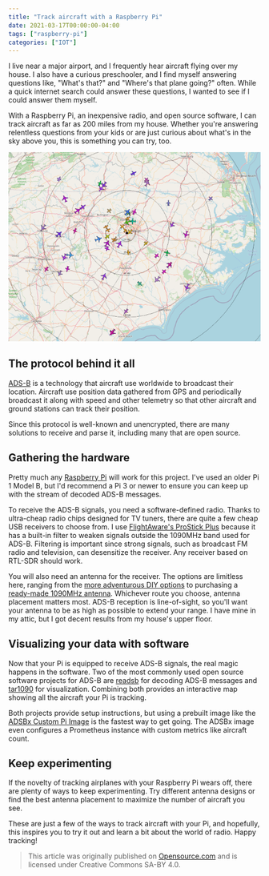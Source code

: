 ```yaml
---
title: "Track aircraft with a Raspberry Pi"
date: 2021-03-17T00:00:00-04:00
tags: ["raspberry-pi"]
categories: ["IOT"]
---
```

I live near a major airport, and I frequently hear aircraft flying over my house. I also have a curious preschooler, and I find myself answering questions like, "What's that?" and "Where's that plane going?" often. While a quick internet search could answer these questions, I wanted to see if I could answer them myself.

With a Raspberry Pi, an inexpensive radio, and open source software, I can track aircraft as far as 200 miles from my house. Whether you're answering relentless questions from your kids or are just curious about what's in the sky above you, this is something you can try, too.
<!--more-->

<img src="map.png">

## The protocol behind it all
[ADS-B](https://en.wikipedia.org/wiki/Automatic_Dependent_Surveillance%E2%80%93Broadcast) is a technology that aircraft use worldwide to broadcast their location. Aircraft use position data gathered from GPS and periodically broadcast it along with speed and other telemetry so that other aircraft and ground stations can track their position.

Since this protocol is well-known and unencrypted, there are many solutions to receive and parse it, including many that are open source.

## Gathering the hardware
Pretty much any [Raspberry Pi](https://www.raspberrypi.org/) will work for this project. I've used an older Pi 1 Model B, but I'd recommend a Pi 3 or newer to ensure you can keep up with the stream of decoded ADS-B messages.

To receive the ADS-B signals, you need a software-defined radio. Thanks to ultra-cheap radio chips designed for TV tuners, there are quite a few cheap USB receivers to choose from. I use [FlightAware's ProStick Plus](https://www.amazon.com/FlightAware-FA-PROSTICKPLUS-1-Receiver-Built-Filter/dp/B01M7REJJW) because it has a built-in filter to weaken signals outside the 1090MHz band used for ADS-B. Filtering is important since strong signals, such as broadcast FM radio and television, can desensitize the receiver. Any receiver based on RTL-SDR should work.

You will also need an antenna for the receiver. The options are limitless here, ranging from the [more adventurous DIY options](http://www.radioforeveryone.com/p/easy-homemade-ads-b-antennas.html) to purchasing a [ready-made 1090MHz antenna](https://www.amazon.com/s?k=1090+antenna+sma&i=electronics&ref=nb_sb_noss_2). Whichever route you choose, antenna placement matters most. ADS-B reception is line-of-sight, so you'll want your antenna to be as high as possible to extend your range. I have mine in my attic, but I got decent results from my house's upper floor.

## Visualizing your data with software
Now that your Pi is equipped to receive ADS-B signals, the real magic happens in the software. Two of the most commonly used open source software projects for ADS-B are [readsb](https://github.com/wiedehopf/readsb) for decoding ADS-B messages and [tar1090](https://github.com/wiedehopf/tar1090) for visualization. Combining both provides an interactive map showing all the aircraft your Pi is tracking.

Both projects provide setup instructions, but using a prebuilt image like the [ADSBx Custom Pi Image](https://www.adsbexchange.com/how-to-feed/adsbx-custom-pi-image/) is the fastest way to get going. The ADSBx image even configures a Prometheus instance with custom metrics like aircraft count.

## Keep experimenting
If the novelty of tracking airplanes with your Raspberry Pi wears off, there are plenty of ways to keep experimenting. Try different antenna designs or find the best antenna placement to maximize the number of aircraft you see.

These are just a few of the ways to track aircraft with your Pi, and hopefully, this inspires you to try it out and learn a bit about the world of radio. Happy tracking!

> This article was originally published on [Opensource.com](https://opensource.com/article/21/3/tracking-flights-raspberry-pi) and is licensed under Creative Commons SA-BY 4.0.
